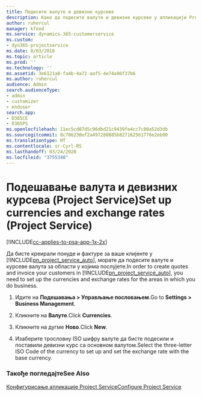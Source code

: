 ```yaml
---
title: Подесите валуте и девизне курсеве
description: Како да подесите валуте и девизне курсеве у апликацији Project Service
author: ruhercul
manager: kfend
ms.service: dynamics-365-customerservice
ms.custom:
- dyn365-projectservice
ms.date: 8/03/2018
ms.topic: article
ms.prod: ''
ms.technology: ''
ms.assetid: 3e6121a8-fa4b-4a72-aaf5-4e74a96f37b6
ms.author: ruhercul
audience: Admin
search.audienceType:
- admin
- customizer
- enduser
search.app:
- D365CE
- D365PS
ms.openlocfilehash: 11ec5cd87d5c96dbd21c9439fe4cc7c80a52d3db
ms.sourcegitcommit: 8c786230ef2a497280885b827162561776e2eb00
ms.translationtype: HT
ms.contentlocale: sr-Cyrl-RS
ms.lasthandoff: 03/24/2020
ms.locfileid: "3755348"
---
```

# <a name="set-up-currencies-and-exchange-rates-project-service"></a><span data-ttu-id="c7d5f-103">Подешавање валута и девизних курсева (Project Service)</span><span class="sxs-lookup"><span data-stu-id="c7d5f-103">Set up currencies and exchange rates (Project Service)</span></span>

[!INCLUDE[cc-applies-to-psa-app-1x-2x](../includes/cc-applies-to-psa-app-1x-2x.md)]

<span data-ttu-id="c7d5f-104">Да бисте креирали понуде и фактуре за ваше клијенте у [!INCLUDE[pn_project_service_auto](../includes/pn-project-service-auto.md)], морате да подесите валуте и курсеве валута за области у којима послујете.</span><span class="sxs-lookup"><span data-stu-id="c7d5f-104">In order to create quotes and invoice your customers in [!INCLUDE[pn_project_service_auto](../includes/pn-project-service-auto.md)], you need to set up the currencies and exchange rates for the areas in which you do business.</span></span>  
  
1.  <span data-ttu-id="c7d5f-105">Идите на **Подешавања > Управљање пословањем**.</span><span class="sxs-lookup"><span data-stu-id="c7d5f-105">Go to **Settings > Business Management**.</span></span>  
  
2.  <span data-ttu-id="c7d5f-106">Кликните на **Валуте**.</span><span class="sxs-lookup"><span data-stu-id="c7d5f-106">Click **Currencies**.</span></span>  
  
3.  <span data-ttu-id="c7d5f-107">Кликните на дугме **Ново**.</span><span class="sxs-lookup"><span data-stu-id="c7d5f-107">Click **New**.</span></span>  
  
4.  <span data-ttu-id="c7d5f-108">Изаберите трословну ISO шифру валуте да бисте подесили и поставили девизни курс са основном валутом.</span><span class="sxs-lookup"><span data-stu-id="c7d5f-108">Select the three-letter ISO Code of the currency to set up and set the exchange rate with the base currency.</span></span>  
  
### <a name="see-also"></a><span data-ttu-id="c7d5f-109">Такође погледајте</span><span class="sxs-lookup"><span data-stu-id="c7d5f-109">See Also</span></span>  
 [<span data-ttu-id="c7d5f-110">Конфигурисање апликације Project Service</span><span class="sxs-lookup"><span data-stu-id="c7d5f-110">Configure Project Service</span></span>](../project-service/configure.md)
